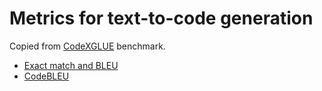 # Metrics for text-to-code generation

Copied from [CodeXGLUE](https://github.com/microsoft/CodeXGLUE) benchmark.

* [Exact match and BLEU](https://github.com/microsoft/CodeXGLUE/tree/main/Text-Code/text-to-code/evaluator)
* [CodeBLEU](https://github.com/microsoft/CodeXGLUE/tree/main/Code-Code/code-to-code-trans/evaluator/CodeBLEU)